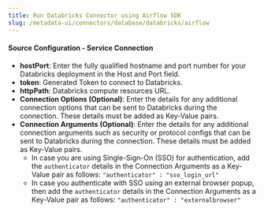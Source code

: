 ```yaml
---
title: Run Databricks Connector using Airflow SDK
slug: /metadata-ui/connectors/database/databricks/airflow
---
```


<ConnectorIntro connector="Databricks" goal="Airflow" hasProfiler="true" hasDBT="true" />

<Requirements />

<MetadataIngestionServiceDev service="database" connector="Databricks" goal="Airflow"/>

<h4>Source Configuration - Service Connection</h4>

- **hostPort**: Enter the fully qualified hostname and port number for your Databricks deployment in the Host and Port field.
- **token**: Generated Token to connect to Databricks.
- **httpPath**: Databricks compute resources URL.
- **Connection Options (Optional)**: Enter the details for any additional connection options that can be sent to Databricks during the connection. These details must be added as Key-Value pairs.
- **Connection Arguments (Optional)**: Enter the details for any additional connection arguments such as security or protocol configs that can be sent to Databricks during the connection. These details must be added as Key-Value pairs. 
  - In case you are using Single-Sign-On (SSO) for authentication, add the `authenticator` details in the Connection Arguments as a Key-Value pair as follows: `"authenticator" : "sso_login_url"`
  - In case you authenticate with SSO using an external browser popup, then add the `authenticator` details in the Connection Arguments as a Key-Value pair as follows: `"authenticator" : "externalbrowser"`

<MetadataIngestionConfig service="database" connector="Databricks" goal="Airflow" hasProfiler="true" hasDBT="true"/>
